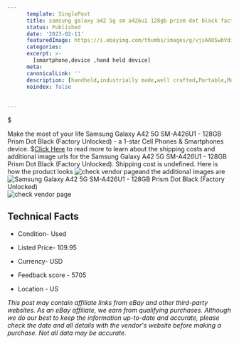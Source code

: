 ```yaml
---
      template: SinglePost
      title: samsung galaxy a42 5g sm a426u1 128gb prism dot black factory unlocked 
      status: Published
      date: '2023-02-11'
      featuredImage: https://i.ebayimg.com/thumbs/images/g/vjsAAOSwbVdiScaF/s-l225.jpg
      categories: 
      excerpt: >-
        [smartphone,device ,hand held device]
      meta:
      canonicalLink: ''
      description: [handheld,industrially made,well crafted,Portable,Mobile,Compact,Convenient,Lightweight,Maneuverable,Man-portable,Miniature,Carriable,Hand-held,Light,Holdable,Transportable,Mobile device,Pocket-sized,On-the-go,Wireless,Cordless,Compact size,Convenient size, smartphone,device ,hand held device]
      noindex: false
      
        
---
```

$

Make the most of your life Samsung Galaxy A42 5G SM-A426U1 - 128GB  Prism Dot Black (Factory Unlocked) - a 1-star Cell Phones & Smartphones device.
$[Click Here](https://www.ebay.com/itm/195593129824?hash=item2d8a424f60%3Ag%3AvjsAAOSwbVdiScaF&mkevt=1&mkcid=1&mkrid=711-53200-19255-0&campid=%253CePNCampaignId%253E&customid=%253CreferenceId%253E&toolid=10049) to read more to learn about the shipping costs and additional image urls for the Samsung Galaxy A42 5G SM-A426U1 - 128GB  Prism Dot Black (Factory Unlocked). Shipping cost is undefined. Here is how the product looks ![check vendor page](https://i.ebayimg.com/thumbs/images/g/vjsAAOSwbVdiScaF/s-l225.jpg)and the additional images are![Samsung Galaxy A42 5G SM-A426U1 - 128GB  Prism Dot Black (Factory Unlocked)](https://i.ebayimg.com/images/g/vjsAAOSwbVdiScaF/s-l1600.jpg)![check vendor page](https://origin-galleryplus.ebayimg.com/ws/web/195593129824_2_0_1/225x225.jpg,https://origin-galleryplus.ebayimg.com/ws/web/195593129824_3_0_1/225x225.jpg)



 ## Technical Facts 



     
      

 - Condition- Used 


      

 - Listed Price- 109.95 


      

 - Currency- USD 


      

 - Feedback score - 5705 


      

 - Location - US 


      
      

 *_This post may contain affiliate links from eBay and other third-party websites. As an eBay affiliate, we earn from qualifying purchases. Although we do our best to keep the information up-to-date and accurate, please check the date and all details with the vendor's website before making a purchase. Not all data may be accurate._*






